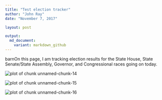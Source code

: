 ```yaml
---
title: "Test election tracker"
author: "John Ray"
date: "November 7, 2017"

layout: post

output: 
  md_document:
    variant: markdown_github
---
```


barnOn this page, I am tracking election results for the State House, State Senate/State Assembly, Governor, and Congressional races going on today.







![plot of chunk unnamed-chunk-14](~/johnlray.github.io/2017/11/07/figure/unnamed-chunk-14-1.png)

![plot of chunk unnamed-chunk-15](~/johnlray.github.io/2017/11/07/figure/unnamed-chunk-15-1.png)

![plot of chunk unnamed-chunk-16](~/johnlray.github.io/2017/11/07/figure/unnamed-chunk-16-1.png)
